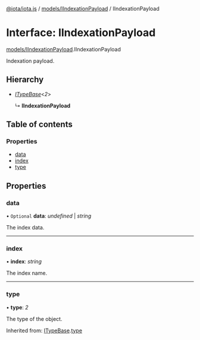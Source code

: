 [@iota/iota.js](../../README.md) / [models/IIndexationPayload](../../modules/models_iindexationpayload.md) / IIndexationPayload

# Interface: IIndexationPayload

[models/IIndexationPayload](../../modules/models_iindexationpayload.md).IIndexationPayload

Indexation payload.

## Hierarchy

* [*ITypeBase*](itypebase.itypebase.md)<*2*\>

  ↳ **IIndexationPayload**

## Table of contents

### Properties

- [data](iindexationpayload.iindexationpayload.md#data)
- [index](iindexationpayload.iindexationpayload.md#index)
- [type](iindexationpayload.iindexationpayload.md#type)

## Properties

### data

• `Optional` **data**: *undefined* \| *string*

The index data.

___

### index

• **index**: *string*

The index name.

___

### type

• **type**: *2*

The type of the object.

Inherited from: [ITypeBase](itypebase.itypebase.md).[type](itypebase.itypebase.md#type)
